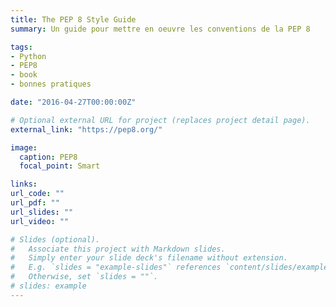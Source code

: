 ```yaml
---
title: The PEP 8 Style Guide
summary: Un guide pour mettre en oeuvre les conventions de la PEP 8

tags:
- Python
- PEP8
- book
- bonnes pratiques

date: "2016-04-27T00:00:00Z"

# Optional external URL for project (replaces project detail page).
external_link: "https://pep8.org/"

image:
  caption: PEP8
  focal_point: Smart

links:
url_code: ""
url_pdf: ""
url_slides: ""
url_video: ""

# Slides (optional).
#   Associate this project with Markdown slides.
#   Simply enter your slide deck's filename without extension.
#   E.g. `slides = "example-slides"` references `content/slides/example-slides.md`.
#   Otherwise, set `slides = ""`.
# slides: example
---
```



